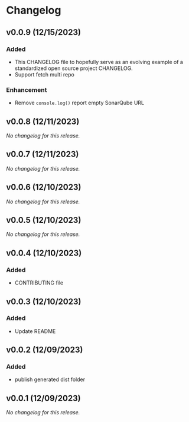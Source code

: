 # Changelog

## v0.0.9 (12/15/2023)
### Added
- This CHANGELOG file to hopefully serve as an evolving example of a standardized open source project CHANGELOG.
- Support fetch multi repo

### Enhancement
- Remove `console.log()` report empty SonarQube URL

## v0.0.8 (12/11/2023)
*No changelog for this release.*

## v0.0.7 (12/11/2023)
*No changelog for this release.*

## v0.0.6 (12/10/2023)
*No changelog for this release.*

## v0.0.5 (12/10/2023)
*No changelog for this release.*

## v0.0.4 (12/10/2023)
### Added
- CONTRIBUTING file

## v0.0.3 (12/10/2023)
### Added
- Update README

## v0.0.2 (12/09/2023)
### Added
- publish generated dist folder

## v0.0.1 (12/09/2023)
*No changelog for this release.*
